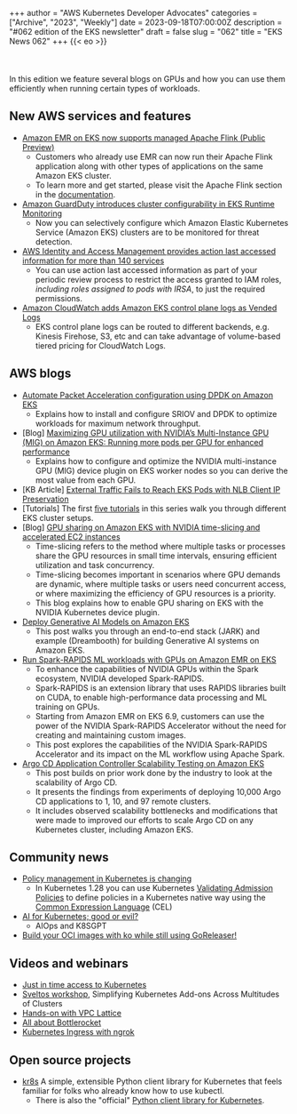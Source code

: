 +++
author = "AWS Kubernetes Developer Advocates"
categories = ["Archive", "2023", "Weekly"]
date = 2023-09-18T07:00:00Z
description = "#062 edition of the EKS newsletter"
draft = false
slug = "062"
title = "EKS News 062"
+++
{{< eo >}}
<br/><br/><br/><br/>
In this edition we feature several blogs on GPUs and how you can use them efficiently when running certain types of workloads. 

## New AWS services and features
* [Amazon EMR on EKS now supports managed Apache Flink (Public Preview)](https://aws.amazon.com/about-aws/whats-new/2023/09/amazon-emr-eks-managed-apache-flink-public-preview/)
    * Customers who already use EMR can now run their Apache Flink application along with other types of applications on the same Amazon EKS cluster.
    * To learn more and get started, please visit the Apache Flink section in the [documentation](https://docs.aws.amazon.com/emr/latest/EMR-on-EKS-DevelopmentGuide/run-flink-jobs.html).
* [Amazon GuardDuty introduces cluster configurability in EKS Runtime Monitoring](https://aws.amazon.com/about-aws/whats-new/2023/09/amazon-guardduty-cluster-configurability-eks-monitoring/)
    * Now you can selectively configure which Amazon Elastic Kubernetes Service (Amazon EKS) clusters are to be monitored for threat detection.
* [AWS Identity and Access Management provides action last accessed information for more than 140 services](https://aws.amazon.com/about-aws/whats-new/2023/09/aws-identity-access-management-action-last-accessed-information/)
    * You can use action last accessed information as part of your periodic review process to restrict the access granted to IAM roles, _including roles assigned to pods with IRSA_, to just the required permissions.
* [Amazon CloudWatch adds Amazon EKS control plane logs as Vended Logs](https://aws.amazon.com/about-aws/whats-new/2023/09/amazon-cloudwatch-eks-control-plane-vended-logs/)
    * EKS control plane logs can be routed to different backends, e.g. Kinesis Firehose, S3, etc and can take advantage of volume-based tiered pricing for CloudWatch Logs.
## AWS blogs
* [Automate Packet Acceleration configuration using DPDK on Amazon EKS](https://aws.amazon.com/blogs/industries/automate-packet-acceleration-configuration-using-dpdk-on-amazon-eks/)
    * Explains how to install and configure SRIOV and DPDK to optimize workloads for maximum network throughput.
* [Blog] [Maximizing GPU utilization with NVIDIA’s Multi-Instance GPU (MIG) on Amazon EKS: Running more pods per GPU for enhanced performance](https://aws.amazon.com/blogs/containers/maximizing-gpu-utilization-with-nvidias-multi-instance-gpu-mig-on-amazon-eks-running-more-pods-per-gpu-for-enhanced-performance/)
    * Explains how to configure and optimize the NVIDIA multi-instance GPU (MIG) device plugin on EKS worker nodes so you can derive the most value from each GPU.
* [KB Article] [External Traffic Fails to Reach EKS Pods with NLB Client IP Preservation](https://repost.aws/articles/ARNVGzI4YlSGuoP_UnxCBY-w)
* [Tutorials] The first [five tutorials](https://community.aws/tags/eks-cluster-setup) in this series walk you through different EKS cluster setups.
* [Blog] [GPU sharing on Amazon EKS with NVIDIA time-slicing and accelerated EC2 instances](https://aws.amazon.com/blogs/containers/gpu-sharing-on-amazon-eks-with-nvidia-time-slicing-and-accelerated-ec2-instances/)
    * Time-slicing refers to the method where multiple tasks or processes share the GPU resources in small time intervals, ensuring efficient utilization and task concurrency.
    * Time-slicing becomes important in scenarios where GPU demands are dynamic, where multiple tasks or users need concurrent access, or where maximizing the efficiency of GPU resources is a priority.
    * This blog explains how to enable GPU sharing on EKS with the NVIDIA Kubernetes device plugin.
* [Deploy Generative AI Models on Amazon EKS](https://aws.amazon.com/blogs/containers/deploy-generative-ai-models-on-amazon-eks/)
    * This post walks you through an end-to-end stack (JARK) and example (Dreambooth) for building Generative AI systems on Amazon EKS.
* [Run Spark-RAPIDS ML workloads with GPUs on Amazon EMR on EKS](https://aws.amazon.com/blogs/containers/run-spark-rapids-ml-workloads-with-gpus-on-amazon-emr-on-eks/)
    * To enhance the capabilities of NVIDIA GPUs within the Spark ecosystem, NVIDIA developed Spark-RAPIDS. 
    * Spark-RAPIDS is an extension library that uses RAPIDS libraries built on CUDA, to enable high-performance data processing and ML training on GPUs.
    * Starting from Amazon EMR on EKS 6.9, customers can use the power of the NVIDIA Spark-RAPIDS Accelerator without the need for creating and maintaining custom images.
    * This post explores the capabilities of the NVIDIA Spark-RAPIDS Accelerator and its impact on the ML workflow using Apache Spark.
* [Argo CD Application Controller Scalability Testing on Amazon EKS](https://aws.amazon.com/blogs/opensource/argo-cd-application-controller-scalability-testing-on-amazon-eks/)
    * This post builds on prior work done by the industry to look at the scalability of Argo CD. 
    * It presents the findings from experiments of deploying 10,000 Argo CD applications to 1, 10, and 97 remote clusters. 
    * It includes observed scalability bottlenecks and modifications that were made to improved our efforts to scale Argo CD on any Kubernetes cluster, including Amazon EKS.
## Community news
* [Policy management in Kubernetes is changing](https://www.cncf.io/blog/2023/09/14/policy-management-in-kubernetes-is-changing/)
    * In Kubernetes 1.28 you can use Kubernetes [Validating Admission Policies](https://kubernetes.io/docs/reference/access-authn-authz/validating-admission-policy/) to define policies in a Kubernetes native way using the [Common Expression Language](https://github.com/google/cel-spec) (CEL)
* [AI for Kubernetes; good or evil?](https://www.cncf.io/blog/2023/09/05/ai-for-kubernetes-good-or-evil/)
    * AIOps and K8SGPT
* [Build your OCI images with ko while still using GoReleaser!](https://www.linkedin.com/posts/bthnapydin_goreleaser-docker-images-with-ko-activity-7104521541350043648-5JYz/?utm_source=share&utm_medium=member_ios)
## Videos and webinars
* [Just in time access to Kubernetes](https://www.youtube.com/watch?v=n4eAi-1FrNI)
* [Sveltos workshop](https://www.youtube.com/watch?v=eYzlyc26Vic), Simplifying Kubernetes Add-ons Across Multitudes of Clusters
* [Hands-on with VPC Lattice](https://www.youtube.com/watch?v=l-FKi7eCb7k)
* [All about Bottlerocket](https://www.youtube.com/watch?v=iiyOKqeDqbo)
* [Kubernetes Ingress with ngrok](https://www.youtube.com/watch?v=Z3lK_QEwrDA)
## Open source projects
* [kr8s](https://github.com/kr8s-org/kr8s) A simple, extensible Python client library for Kubernetes that feels familiar for folks who already know how to use kubectl.
    * There is also the "official" [Python client library for Kubernetes](https://github.com/kubernetes-client/python).
